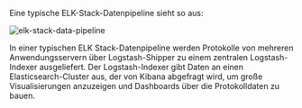 Eine typische ELK-Stack-Datenpipeline sieht so aus:

![elk-stack-data-pipeline](https://www.packtpub.com/graphics/9781787288546/graphics/_01_01.jpg)

In einer typischen ELK Stack-Datenpipeline werden Protokolle von mehreren Anwendungsservern über Logstash-Shipper zu einem zentralen Logstash-Indexer ausgeliefert. 
Der Logstash-Indexer gibt Daten an einen Elasticsearch-Cluster aus, der von Kibana abgefragt wird, um große Visualisierungen anzuzeigen und Dashboards über die Protokolldaten zu bauen.